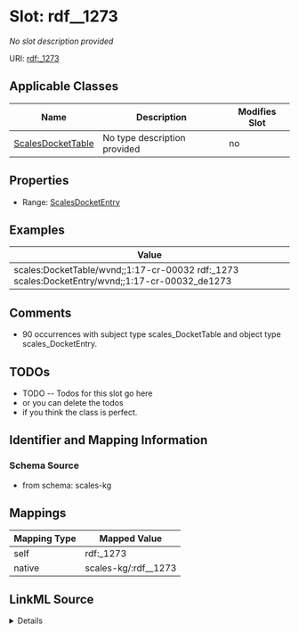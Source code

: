 

# Slot: rdf__1273


_No slot description provided_





URI: [rdf:_1273](http://www.w3.org/1999/02/22-rdf-syntax-ns#_1273)



<!-- no inheritance hierarchy -->





## Applicable Classes

| Name | Description | Modifies Slot |
| --- | --- | --- |
| [ScalesDocketTable](../classes/ScalesDocketTable.md) | No type description provided |  no  |







## Properties

* Range: [ScalesDocketEntry](../classes/ScalesDocketEntry.md)






## Examples

| Value |
| --- |
| scales:DocketTable/wvnd;;1:17-cr-00032 rdf:_1273 scales:DocketEntry/wvnd;;1:17-cr-00032_de1273 |

## Comments

* 90 occurrences with subject type scales_DocketTable and object type scales_DocketEntry.

## TODOs

* TODO -- Todos for this slot go here
* or you can delete the todos
* if you think the class is perfect.

## Identifier and Mapping Information







### Schema Source


* from schema: scales-kg




## Mappings

| Mapping Type | Mapped Value |
| ---  | ---  |
| self | rdf:_1273 |
| native | scales-kg/:rdf__1273 |




## LinkML Source

<details>
```yaml
name: rdf__1273
description: No slot description provided
todos:
- TODO -- Todos for this slot go here
- or you can delete the todos
- if you think the class is perfect.
comments:
- 90 occurrences with subject type scales_DocketTable and object type scales_DocketEntry.
examples:
- value: scales:DocketTable/wvnd;;1:17-cr-00032 rdf:_1273 scales:DocketEntry/wvnd;;1:17-cr-00032_de1273
from_schema: scales-kg
rank: 1000
slot_uri: rdf:_1273
alias: rdf__1273
domain_of:
- scales_DocketTable
range: scales_DocketEntry

```
</details>